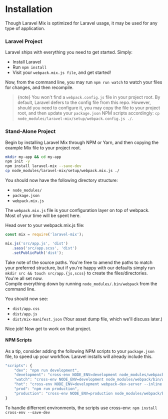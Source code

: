 # Installation

Though Laravel Mix is optimized for Laravel usage, it may be used for any type of application.

### Laravel Project

Laravel ships with everything you need to get started. Simply:

-   Install Laravel
-   Run `npm install`
-   Visit your `webpack.mix.js file`, and get started!

Now, from the command line, you may run `npm run watch` to watch your files for changes, and then recompile.

> {note} You won't find a `webpack.config.js` file in your project root. By default, Laravel defers to the config file from this repo. However, should you need to configure it, you may copy the file to your project root, and then update your `package.json` NPM scripts accordingly: `cp node_modules/laravel-mix/setup/webpack.config.js ./`.

### Stand-Alone Project

Begin by installing Laravel Mix through NPM or Yarn, and then copying the example Mix file to your project root.

```bash
mkdir my-app && cd my-app
npm init -y
npm install laravel-mix --save-dev
cp node_modules/laravel-mix/setup/webpack.mix.js ./
```

You should now have the following directory structure:

-   `node_modules/`
-   `package.json`
-   `webpack.mix.js`

The `webpack.mix.js` file is your configuration layer on top of webpack.  
Most of your time will be spent here.

Head over to your webpack.mix.js file:

```js
const mix = require('laravel-mix');

mix.js('src/app.js', 'dist')
   .sass('src/app.scss', 'dist')
   .setPublicPath('dist');
```

Take note of the source paths. You're free to amend the paths to match your preferred structure, but if you're happy with our defaults simply run `mkdir src && touch src/app.{js,scss}` to create the files/directories.  
You're all set now.  
Compile everything down by running `node_modules/.bin/webpack` from the command line.

You should now see:

-   `dist/app.css`
-   `dist/app.js`
-   `dist/mix-manifest.json` (Your asset dump file, which we'll discuss later.)

Nice job! Now get to work on that project.

#### NPM Scripts

As a tip, consider adding the following NPM scripts to your `package.json` file, to speed up your workflow. Laravel installs will already include this.

```js
"scripts": {
    "dev": "npm run development",   
    "development": "cross-env NODE_ENV=development node_modules/webpack/bin/webpack.js --progress --hide-modules --config=node_modules/laravel-mix/setup/webpack.config.js",
    "watch": "cross-env NODE_ENV=development node_modules/webpack/bin/webpack.js --watch --progress --hide-modules --config=node_modules/laravel-mix/setup/webpack.config.js",
    "hot": "cross-env NODE_ENV=development webpack-dev-server --inline --hot --config=node_modules/laravel-mix/setup/webpack.config.js",   
    "prod": "npm run production",
    "production": "cross-env NODE_ENV=production node_modules/webpack/bin/webpack.js --progress --hide-modules --config=node_modules/laravel-mix/setup/webpack.config.js"
}
```

To handle differrent environments, the scripts use cross-env: `npm install cross-env --save-dev`
